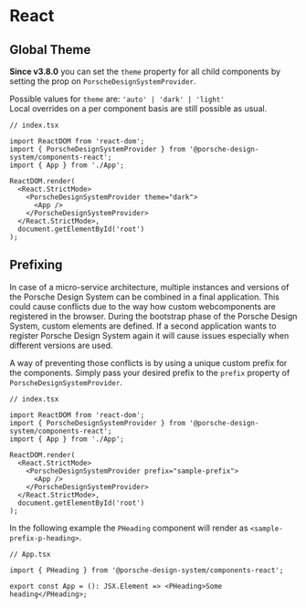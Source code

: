 # React

<TableOfContents></TableOfContents>

## Global Theme

**Since v3.8.0** you can set the `theme` property for all child components by setting the prop on
`PorscheDesignSystemProvider`.

Possible values for `theme` are: `'auto' | 'dark' | 'light'`  
Local overrides on a per component basis are still possible as usual.

```tsx
// index.tsx

import ReactDOM from 'react-dom';
import { PorscheDesignSystemProvider } from '@porsche-design-system/components-react';
import { App } from './App';

ReactDOM.render(
  <React.StrictMode>
    <PorscheDesignSystemProvider theme="dark">
      <App />
    </PorscheDesignSystemProvider>
  </React.StrictMode>,
  document.getElementById('root')
);
```

## Prefixing

In case of a micro-service architecture, multiple instances and versions of the Porsche Design System can be combined in
a final application. This could cause conflicts due to the way how custom webcomponents are registered in the browser.
During the bootstrap phase of the Porsche Design System, custom elements are defined. If a second application wants to
register Porsche Design System again it will cause issues especially when different versions are used.

A way of preventing those conflicts is by using a unique custom prefix for the components. Simply pass your desired
prefix to the `prefix` property of `PorscheDesignSystemProvider`.

```tsx
// index.tsx

import ReactDOM from 'react-dom';
import { PorscheDesignSystemProvider } from '@porsche-design-system/components-react';
import { App } from './App';

ReactDOM.render(
  <React.StrictMode>
    <PorscheDesignSystemProvider prefix="sample-prefix">
      <App />
    </PorscheDesignSystemProvider>
  </React.StrictMode>,
  document.getElementById('root')
);
```

In the following example the `PHeading` component will render as `<sample-prefix-p-heading>`.

```tsx
// App.tsx

import { PHeading } from '@porsche-design-system/components-react';

export const App = (): JSX.Element => <PHeading>Some heading</PHeading>;
```
